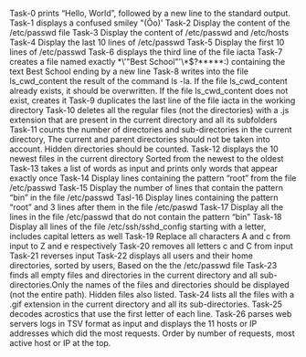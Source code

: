 Task-0 prints “Hello, World”, followed by a new line to the standard output.
Task-1 displays a confused smiley "(Ôo)'
Task-2 Display the content of the /etc/passwd file
Task-3 Display the content of /etc/passwd and /etc/hosts
Task-4 Display the last 10 lines of /etc/passwd
Task-5 Display the first 10 lines of /etc/passwd
Task-6 displays the third line of the file iacta
Task-7 creates a file named exactly \*\\'"Best School"\'\\*$\?\*\*\*\*\*:) containing the text Best School ending by a new line
Task-8 writes into the file ls_cwd_content the result of the command ls -la. If the file ls_cwd_content already exists, it should be overwritten. If the file ls_cwd_content does not exist, creates it
Task-9 duplicates the last line of the file iacta in the working directory
Task-10 deletes all the regular files (not the directories) with a .js extension that are present in the current directory and all its subfolders
Task-11 counts the number of directories and sub-directories in the current directory, The current and parent directories should not be taken into account. Hidden directories should be counted.
Task-12 displays the 10 newest files in the current directory Sorted from the newest to the oldest
Task-13 takes a list of words as input and prints only words that appear exactly once
Task-14 Display lines containing the pattern “root” from the file /etc/passwd
Task-15 Display the number of lines that contain the pattern “bin” in the file /etc/passwd
Tasl-16 Display lines containing the pattern “root” and 3 lines after them in the file /etc/paswd
Task-17 Display all the lines in the file /etc/passwd that do not contain the pattern “bin”
Task-18 Display all lines of the file /etc/ssh/sshd_config starting with a letter, includes capital letters as well
Task-19 Replace all characters A and c from input to Z and e respectively
Task-20 removes all letters c and C from input
Task-21 reverses input
Task-22 displays all users and their home directories, sorted by users, Based on the the /etc/passwd file
Task-23 finds all empty files and directories in the current directory and all sub-directories.Only the names of the files and directories should be displayed (not the entire path). Hidden files also listed.
Task-24 lists all the files with a .gif extension in the current directory and all its sub-directories.
Task-25 decodes acrostics that use the first letter of each line.
Task-26  parses web servers logs in TSV format as input and displays the 11 hosts or IP addresses which did the most requests. Order by number of requests, most active host or IP at the top.
